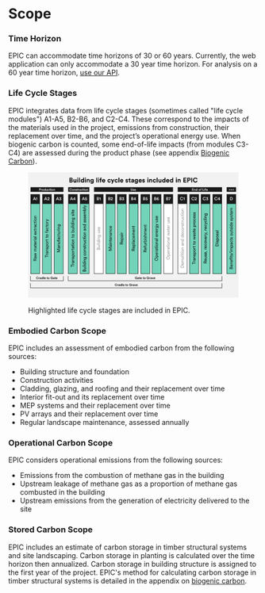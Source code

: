 # Scope

### Time Horizon

EPIC can accommodate time horizons of 30 or 60 years. Currently, the web application can only accommodate a 30 year time horizon. For analysis on a 60 year time horizon, [use our API](../access-epic-via-api.md).&#x20;

### Life Cycle Stages

EPIC integrates data from life cycle stages (sometimes called "life cycle modules") A1-A5, B2-B6, and C2-C4. These correspond to the impacts of the materials used in the project, emissions from  construction, their replacement over time, and the project’s operational energy use. When biogenic carbon is counted, some end-of-life impacts (from modules C3-C4) are assessed during the product phase (see appendix [Biogenic Carbon](../backmatter/biogenic-carbon.md)).

<figure><img src="../.gitbook/assets/EPIC Life Cycle Stages.png" alt=""><figcaption><p>Highlighted life cycle stages are included in EPIC.</p></figcaption></figure>

### Embodied Carbon Scope

EPIC includes an assessment of embodied carbon from the following sources:

* Building structure and foundation
* Construction activities
* Cladding, glazing, and roofing and their replacement over time
* Interior fit-out and its replacement over time
* MEP systems and their replacement over time
* PV arrays and their replacement over time
* Regular landscape maintenance, assessed annually

### Operational Carbon Scope

EPIC considers operational emissions from the following sources:

* Emissions from the combustion of methane gas in the building
* Upstream leakage of methane gas as a proportion of methane gas combusted in the building
* Upstream emissions from the generation of electricity delivered to the site

### Stored Carbon Scope

EPIC includes an estimate of carbon storage in timber structural systems and site landscaping. Carbon storage in planting is calculated over the time horizon then annualized. Carbon storage in building structure is assigned to the first year of the project. EPIC's method for calculating carbon storage in timber structural systems is detailed in the appendix on [biogenic carbon](../backmatter/biogenic-carbon.md).
